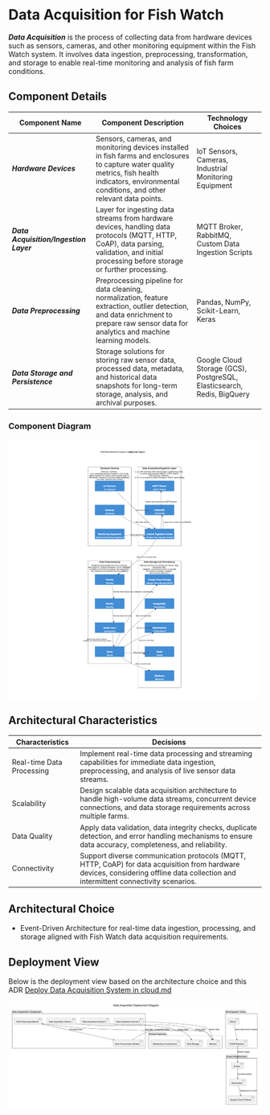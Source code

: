 # Data Acquisition for Fish Watch

***Data Acquisition*** is the process of collecting data from hardware devices such as sensors, cameras, and other monitoring equipment within the Fish Watch system. It involves data ingestion, preprocessing, transformation, and storage to enable real-time monitoring and analysis of fish farm conditions.

## Component Details

| Component Name  | Component Description | Technology Choices |
| ------------- | ------------- | ------------- |
| ***Hardware Devices***  | Sensors, cameras, and monitoring devices installed in fish farms and enclosures to capture water quality metrics, fish health indicators, environmental conditions, and other relevant data points. | IoT Sensors, Cameras, Industrial Monitoring Equipment |
| ***Data Acquisition/Ingestion Layer***  | Layer for ingesting data streams from hardware devices, handling data protocols (MQTT, HTTP, CoAP), data parsing, validation, and initial processing before storage or further processing. | MQTT Broker, RabbitMQ, Custom Data Ingestion Scripts |
| ***Data Preprocessing***  | Preprocessing pipeline for data cleaning, normalization, feature extraction, outlier detection, and data enrichment to prepare raw sensor data for analytics and machine learning models. | Pandas, NumPy, Scikit-Learn, Keras |
| ***Data Storage and Persistence***  | Storage solutions for storing raw sensor data, processed data, metadata, and historical data snapshots for long-term storage, analysis, and archival purposes. | Google Cloud Storage (GCS), PostgreSQL, Elasticsearch, Redis, BigQuery |

### Component Diagram
![Data Acquisition Component Diagram](../Assets/components/data-acquisition.png)

## Architectural Characteristics

| Characteristics  | Decisions |
| ------------- | ------------- |
| Real-time Data Processing  | Implement real-time data processing and streaming capabilities for immediate data ingestion, preprocessing, and analysis of live sensor data streams. |
| Scalability  | Design scalable data acquisition architecture to handle high-volume data streams, concurrent device connections, and data storage requirements across multiple farms. |
| Data Quality  | Apply data validation, data integrity checks, duplicate detection, and error handling mechanisms to ensure data accuracy, completeness, and reliability. |
| Connectivity  | Support diverse communication protocols (MQTT, HTTP, CoAP) for data acquisition from hardware devices, considering offline data collection and intermittent connectivity scenarios. |

## Architectural Choice

- Event-Driven Architecture for real-time data ingestion, processing, and storage aligned with Fish Watch data acquisition requirements.

## Deployment View
Below is the deployment view based on the architecture choice and this ADR [Deploy Data Acquisition System in cloud.md](../ADRs/014-deployment-strategy.md)

![Data Acquisition Deployment View](../Assets/deployment/DataAcquisition.png)
